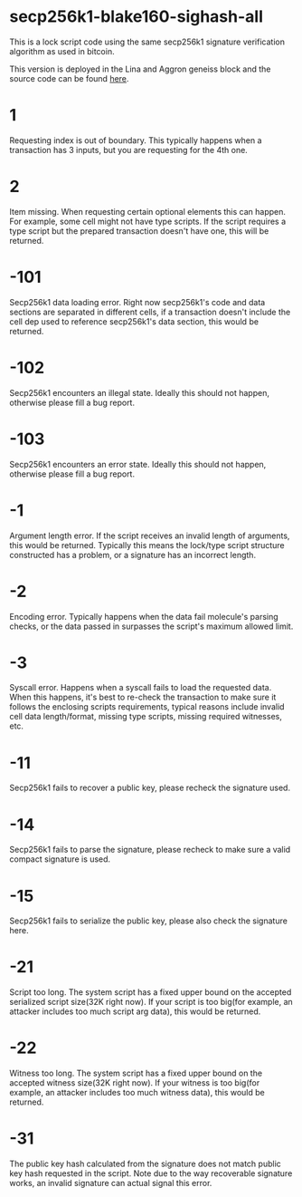 # secp256k1-blake160-sighash-all

This is a lock script code using the same secp256k1 signature verification algorithm as used in bitcoin.

This version is deployed in the Lina and Aggron geneiss block and the source code can be found [here](https://github.com/nervosnetwork/ckb-system-scripts/blob/v0.5.2/c/secp256k1_blake160_sighash_all.c).

# 1

Requesting index is out of boundary.  This typically happens when a transaction has 3 inputs, but you are requesting for the 4th one.

# 2

Item missing.  When requesting certain optional elements this can happen. For example, some cell might not have type scripts. If the script  requires a type script but the prepared transaction doesn't have one, this will be returned.

# -101

Secp256k1 data loading error.  Right now secp256k1's code and data sections are separated in different cells, if a transaction doesn't include the cell dep used to reference secp256k1's data section, this would be returned.

# -102

Secp256k1 encounters an illegal state. Ideally this should not happen, otherwise please fill a bug report.

# -103

Secp256k1 encounters an error state. Ideally this should not happen, otherwise please fill a bug report.

# -1

Argument length error. If the script receives an invalid length of arguments, this would be returned. Typically this means the lock/type script structure constructed has a problem, or a signature has an incorrect length.

# -2

Encoding error. Typically happens when the data fail molecule's parsing checks, or the data passed in surpasses the script's maximum allowed limit.

# -3

Syscall error. Happens when a syscall fails to load the requested data. When this happens, it's best to re-check the transaction to make sure it follows the enclosing scripts requirements, typical reasons include invalid cell data length/format, missing type scripts, missing required witnesses, etc.

# -11

Secp256k1 fails to recover a public key, please recheck the signature used.

# -14

Secp256k1 fails to parse the signature, please recheck to make sure a valid compact signature is used.

# -15

Secp256k1 fails to serialize the public key, please also check the signature here.

# -21

Script too long. The system script has a fixed upper bound on the accepted serialized script size(32K right now). If your script is too big(for example, an attacker includes too much script arg data), this would be returned.

# -22

Witness too long. The system script has a fixed upper bound on the accepted witness size(32K right now). If your witness is too big(for example, an attacker includes too much witness data), this would be returned.

# -31

The public key hash calculated from the signature does not match public key hash requested in the script. Note due to the way recoverable signature works, an invalid signature can actual signal this error.

